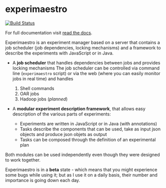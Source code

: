 experimaestro
=============

[![Build Status](https://travis-ci.org/bpiwowar/experimaestro.svg?branch=master)](https://travis-ci.org/bpiwowar/experimaestro)


For full documentation visit [read the docs](http://experimaestro.readthedocs.org/en/latest/).

Experimaestro is an experiment manager based on a server that contains a job scheduler (job dependencies, locking mechanisms) and a framework to describe the experiments with JavaScript or in Java.

- A **job scheduler** that handles dependencies between jobs and provides locking mechanisms
   The job scheduler can be controlled via command line (`experimaestro` script) or via the web (where
   you can easily monitor jobs in real time) and handles

   1. Shell commands
   2. OAR jobs
   3. Hadoop jobs (*planned*)
   
- A **modular experiment description framework**, that allows easy description of the various parts of experiments:
    - Experiments are written in JavaScript or in Java (with annotations)
    - Tasks describe the components that can be used, take as input json objects and produce json objets as output
    - Tasks can be composed through the definition of an experimental plan

Both modules can be used independently even though they were designed to work together.

Experimaestro is in a **beta** state - which means that you might experience some bugs
while using it; but as I use it on a daily basis, their number and importance is
going down each day.

